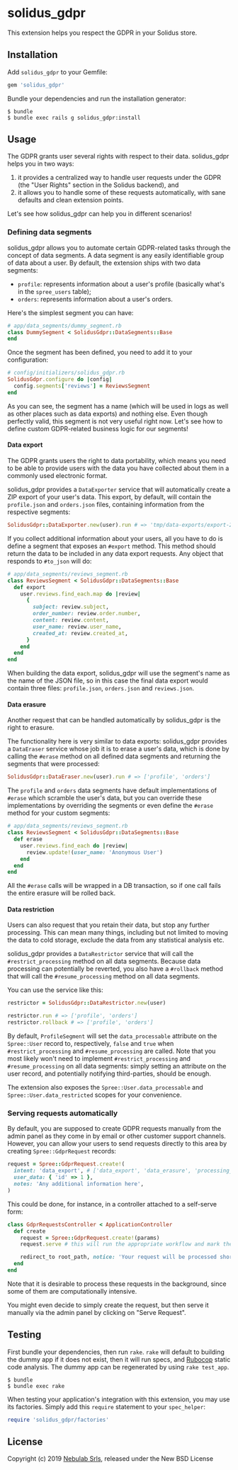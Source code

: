 # solidus_gdpr

This extension helps you respect the GDPR in your Solidus store.

## Installation

Add `solidus_gdpr` to your Gemfile:

```ruby
gem 'solidus_gdpr'
```

Bundle your dependencies and run the installation generator:

```shell
$ bundle
$ bundle exec rails g solidus_gdpr:install
```

## Usage

The GDPR grants user several rights with respect to their data. solidus_gdpr helps you in two ways:

1. it provides a centralized way to handle user requests under the GDPR (the "User Rights" section
   in the Solidus backend), and
2. it allows you to handle some of these requests automatically, with sane defaults and clean
   extension points.

Let's see how solidus_gdpr can help you in different scenarios!

### Defining data segments

solidus_gdpr allows you to automate certain GDPR-related tasks through the concept of data segments.
A data segment is any easily identifiable group of data about a user. By default, the extension
ships with two data segments:

- `profile`: represents information about a user's profile (basically what's in the `spree_users`
  table);
- `orders`: represents information about a user's orders.

Here's the simplest segment you can have:

```ruby
# app/data_segments/dummy_segment.rb
class DummySegment < SolidusGdpr::DataSegments::Base
end
```

Once the segment has been defined, you need to add it to your configuration:

```ruby
# config/initializers/solidus_gdpr.rb
SolidusGdpr.configure do |config|
  config.segments['reviews'] = ReviewsSegment
end
```

As you can see, the segment has a name (which will be used in logs as well as other places such as
data exports) and nothing else. Even though perfectly valid, this segment is not very useful right
now. Let's see how to define custom GDPR-related business logic for our segments! 

#### Data export

The GDPR grants users the right to data portability, which means you need to be able to provide
users with the data you have collected about them in a commonly used electronic format.

solidus_gdpr provides a `DataExporter` service that will automatically create a ZIP export of your
user's data. This export, by default, will contain the `profile.json` and `orders.json` files,
containing information from the respective segments:

```ruby
SolidusGdpr::DataExporter.new(user).run # => 'tmp/data-exports/export-2932723756.zip'
```

If you collect additional information about your users, all you have to do is define a segment that
exposes an `#export` method. This method should return the data to be included in any data export
requests. Any object that responds to `#to_json` will do:

```ruby
# app/data_segments/reviews_segment.rb
class ReviewsSegment < SolidusGdpr::DataSegments::Base
  def export
    user.reviews.find_each.map do |review|
      {
        subject: review.subject,
        order_number: review.order.number,
        content: review.content,
        user_name: review.user_name,
        created_at: review.created_at,
      }
    end
  end
end
```

When building the data export, solidus_gdpr will use the segment's name as the name of the JSON
file, so in this case the final data export would contain three files: `profile.json`, `orders.json`
and `reviews.json`.

#### Data erasure

Another request that can be handled automatically by solidus_gdpr is the right to erasure.

The functionality here is very similar to data exports: solidus_gdpr provides a `DataEraser` service
whose job it is to erase a user's data, which is done by calling the `#erase` method on all defined
data segments and returning the segments that were processed:

```ruby
SolidusGdpr::DataEraser.new(user).run # => ['profile', 'orders']
```

The `profile` and `orders` data segments have default implementations of `#erase` which scramble
the user's data, but you can override these implementations by overriding the segments or even
define the `#erase` method for your custom segments:

```ruby
# app/data_segments/reviews_segment.rb
class ReviewsSegment < SolidusGdpr::DataSegments::Base
  def erase
    user.reviews.find_each do |review|
      review.update!(user_name: 'Anonymous User')
    end
  end
end
```

All the `#erase` calls will be wrapped in a DB transaction, so if one call fails the entire erasure
will be rolled back.

#### Data restriction

Users can also request that you retain their data, but stop any further processing. This can mean
many things, including but not limited to moving the data to cold storage, exclude the data from
any statistical analysis etc.

solidus_gdpr provides a `DataRestrictor` service that will call the `#restrict_processing` method on
all data segments. Because data processing can potentially be reverted, you also have a `#rollback`
method that will call the `#resume_processing` method on all data segments.

You can use the service like this:

```ruby
restrictor = SolidusGdpr::DataRestrictor.new(user)

restrictor.run # => ['profile', 'orders']
restrictor.rollback # => ['profile', 'orders']
```

By default, `ProfileSegment` will set the `data_processable` attribute on the `Spree::User` record
to, respectively, `false` and `true` when `#restrict_processing` and `#resume_processing` are called.
Note that you most likely won't need to implement `#restrict_processing` and `#resume_processing` on
all data segments: simply setting an attribute on the user record, and potentially notifying
third-parties, should be enough.

The extension also exposes the `Spree::User.data_processable` and `Spree::User.data_restricted`
scopes for your convenience.

### Serving requests automatically

By default, you are supposed to create GDPR requests manually from the admin panel as they come in
by email or other customer support channels. However, you can allow your users to send requests
directly to this area by creating `Spree::GdprRequest` records:

```ruby
request = Spree::GdprRequest.create!(
  intent: 'data_export', # ['data_export', 'data_erasure', 'processing_restriction']
  user_data: { 'id' => 1 },
  notes: 'Any additional information here',
)
```

This could be done, for instance, in a controller attached to a self-serve form:

```ruby
class GdprRequestsController < ApplicationController
  def create
    request = Spree::GdprRequest.create!(params)
    request.serve # this will run the appropriate workflow and mark the requested as served

    redirect_to root_path, notice: 'Your request will be processed shortly.'
  end
end
```

Note that it is desirable to process these requests in the background, since some of them are
computationally intensive.

You might even decide to simply create the request, but then serve it manually via the admin panel
by clicking on "Serve Request".

## Testing

First bundle your dependencies, then run `rake`. `rake` will default to building the dummy app if it
does not exist, then it will run specs, and [Rubocop](https://github.com/bbatsov/rubocop) static
code analysis. The dummy app can be regenerated by using `rake test_app`.

```shell
$ bundle
$ bundle exec rake
```

When testing your application's integration with this extension, you may use its factories. Simply
add this `require` statement to your `spec_helper`:

```ruby
require 'solidus_gdpr/factories'
```

## License

Copyright (c) 2019 [Nebulab Srls](https://nebulab.it), released under the New BSD License
